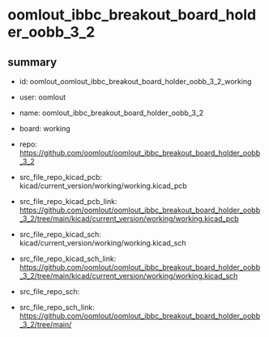 # oomlout_ibbc_breakout_board_holder_oobb_3_2
 
## summary 
* id: oomlout_oomlout_ibbc_breakout_board_holder_oobb_3_2_working
* user: oomlout
* name: oomlout_ibbc_breakout_board_holder_oobb_3_2
* board: working
* repo: https://github.com/oomlout/oomlout_ibbc_breakout_board_holder_oobb_3_2
* src_file_repo_kicad_pcb: kicad/current_version/working/working.kicad_pcb
* src_file_repo_kicad_pcb_link: https://github.com/oomlout/oomlout_ibbc_breakout_board_holder_oobb_3_2/tree/main/kicad/current_version/working/working.kicad_pcb
* src_file_repo_kicad_sch: kicad/current_version/working/working.kicad_sch
* src_file_repo_kicad_sch_link: https://github.com/oomlout/oomlout_ibbc_breakout_board_holder_oobb_3_2/tree/main/kicad/current_version/working/working.kicad_sch

* src_file_repo_sch: 
* src_file_repo_sch_link: https://github.com/oomlout/oomlout_ibbc_breakout_board_holder_oobb_3_2/tree/main/






